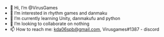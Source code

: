 - 👋 Hi, I’m @VirusGames
- 👀 I’m interested in rhythm games and danmaku
- 🌱 I’m currently learning Unity, danmakufu and python
- 💞️ I’m looking to collaborate on nothing
- 📫 How to reach me: kda06spb@gmail.com, Virusgames#1387 - discord

<!---
VirusGames/VirusGames is a ✨ special ✨ repository because its `README.md` (this file) appears on your GitHub profile.
You can click the Preview link to take a look at your changes.
--->
